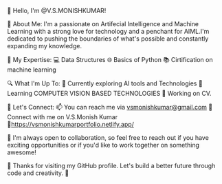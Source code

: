 👋 Hello, I'm @V.S.MONISHKUMAR!

🚀 About Me:
I'm a passionate on Artifecial Intelligence and Machine Learning  with a strong love for technology and a penchant for AIML.I'm dedicated to pushing the boundaries of what's possible and constantly expanding my knowledge.

🔧 My Expertise:
💻 Data Structures
🌐 Basics of Python
📚 Cirtification on machine learning

🔍 What I'm Up To:
🌱 Currently exploring AI tools and Technologies
📖 Learning COMPUTER VISION BASED TECHNOLOGIES 
🎯 Working on CV.

💬 Let's Connect:
📫 You can reach me via vsmonishkumar@gmail.com
📱 Connect with me on V.S.Monish Kumar 
🔗https://vsmonishkumarportfolio.netlify.app/


🤝 I'm always open to collaboration, so feel free to reach out if you have exciting opportunities or if you'd like to work together on something awesome!

🙏 Thanks for visiting my GitHub profile. Let's build a better future through code and creativity. 🌟
